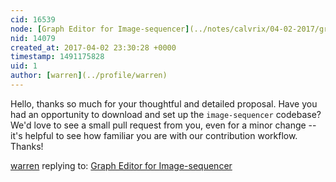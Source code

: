 ```yaml
---
cid: 16539
node: [Graph Editor for Image-sequencer](../notes/calvrix/04-02-2017/graph-editor-for-image-sequencer)
nid: 14079
created_at: 2017-04-02 23:30:28 +0000
timestamp: 1491175828
uid: 1
author: [warren](../profile/warren)
---
```


Hello, thanks so much for your thoughtful and detailed proposal. Have you had an opportunity to download and set up the `image-sequencer` codebase? We'd love to see a small pull request from you, even for a minor change -- it's helpful to see how familiar you are with our contribution workflow. Thanks!

[warren](../profile/warren) replying to: [Graph Editor for Image-sequencer](../notes/calvrix/04-02-2017/graph-editor-for-image-sequencer)

